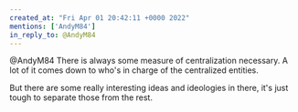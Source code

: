 ```yaml
---
created_at: "Fri Apr 01 20:42:11 +0000 2022"
mentions: ['AndyM84']
in_reply_to: @AndyM84
---
```


@AndyM84 There is always some measure of centralization necessary. A lot of it comes down to who's in charge of the centralized entities.

But there are some really interesting ideas and ideologies in there, it's just tough to separate those from the rest.